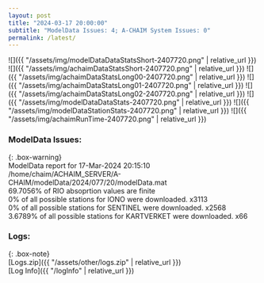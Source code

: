 ```yaml
---
layout: post
title: "2024-03-17 20:00:00"
subtitle: "ModelData Issues: 4; A-CHAIM System Issues: 0"
permalink: /latest/
---
```


![]({{ "/assets/img/modelDataDataStatsShort-2407720.png" | relative_url }})
![]({{ "/assets/img/achaimDataStatsShort-2407720.png" | relative_url }})
![]({{ "/assets/img/achaimDataStatsLong00-2407720.png" | relative_url }})
![]({{ "/assets/img/achaimDataStatsLong01-2407720.png" | relative_url }})
![]({{ "/assets/img/achaimDataStatsLong02-2407720.png" | relative_url }})
![]({{ "/assets/img/modelDataDataStats-2407720.png" | relative_url }})
![]({{ "/assets/img/modelDataStationStats-2407720.png" | relative_url }})
![]({{ "/assets/img/achaimRunTime-2407720.png" | relative_url }})


### ModelData Issues:  
  
{: .box-warning}  
 ModelData report for 17-Mar-2024 20:15:10   
 /home/chaim/ACHAIM_SERVER/A-CHAIM/modelData/2024/077/20/modelData.mat   
 69.7056% of RIO absoprtion values are finite   
 0% of all possible stations for IONO were downloaded. x3113   
 0% of all possible stations for SENTINEL were downloaded. x2568   
 3.6789% of all possible stations for KARTVERKET were downloaded. x66   
  


### Logs:  
  
{: .box-note}  
[Logs.zip]({{ "/assets/other/logs.zip" | relative_url }})  
[Log Info]({{ "/logInfo" | relative_url }})  
